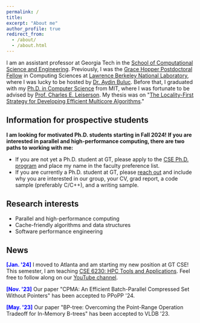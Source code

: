 ```yaml
---
permalink: /
title: 
excerpt: "About me"
author_profile: true
redirect_from: 
  - /about/
  - /about.html
---
```


I am an assistant professor at Georgia Tech in the [School of Computational Science and Engineering](https://cse.gatech.edu/). Previously, I was the [Grace Hopper Postdoctoral Fellow](https://cs.lbl.gov/careers/computing-fellowships/hopper-fellowship/) in Computing Sciences at [Lawrence Berkeley National Laboratory](https://cs.lbl.gov/), where I was lucky to be hosted by [Dr. Aydin Buluc](http://people.eecs.berkeley.edu/~aydin/). Before that, I graduated with my [Ph.D. in Computer Science](https://credentials.mit.edu/certificate/bce7086eacde5e259b95a31ef69cd6ad) from MIT, where I was fortunate to be advised by [Prof. Charles E. Leiserson](https://people.csail.mit.edu/cel/). My thesis was on "[The Locality-First Strategy for Developing Efficient Multicore Algorithms](https://hdl.handle.net/1721.1/143200)."

## Information for prospective students

**I am looking for motivated Ph.D. students starting in Fall 2024! If you are interested in parallel and high-performance computing, there are two paths to working with me:**

- If you are not yet a Ph.D. student at GT, please apply to the [CSE Ph.D. program](https://www.cc.gatech.edu/degree-programs/phd-computational-science-and-engineering) and place my name in the faculty preference list. 
- If you are currently a Ph.D. student at GT, please <a href = "mailto: hxu615@gatech.edu">reach out</a> and include why you are interested in our group, your CV, grad report, a code sample (preferably C/C++), and a writing sample.

## Research interests

- Parallel and high-performance computing
- Cache-friendly algorithms and data structures 
- Software performance engineering

## News
<span style="color:blue">**[Jan. '24]**</span> I moved to Atlanta and am starting my new position at GT CSE! This semester, I am teaching [CSE 6230: HPC Tools and Applications](https://sites.gatech.edu/cse6230spring24/). Feel free to follow along on our [YouTube channel](https://www.youtube.com/channel/UC4ZPG8Hv8huWg181F6lHX_w).

<span style="color:blue">**[Nov. '23]**</span> Our paper "CPMA: An Efficient Batch-Parallel Compressed Set Without Pointers" has been accepted to PPoPP '24.

<span style="color:blue">**[May. '23]**</span> Our paper "BP-tree: Overcoming the Point-Range Operation Tradeoff for In-Memory B-trees" has been accepted to VLDB '23.
